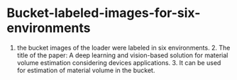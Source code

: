 # Bucket-labeled-images-for-six-environments
1. the bucket images of the loader were labeled in six environments. 2. The title of the paper: A deep learning and vision-based solution for material volume estimation considering devices applications. 3. It can be used for estimation of material volume in the bucket.
